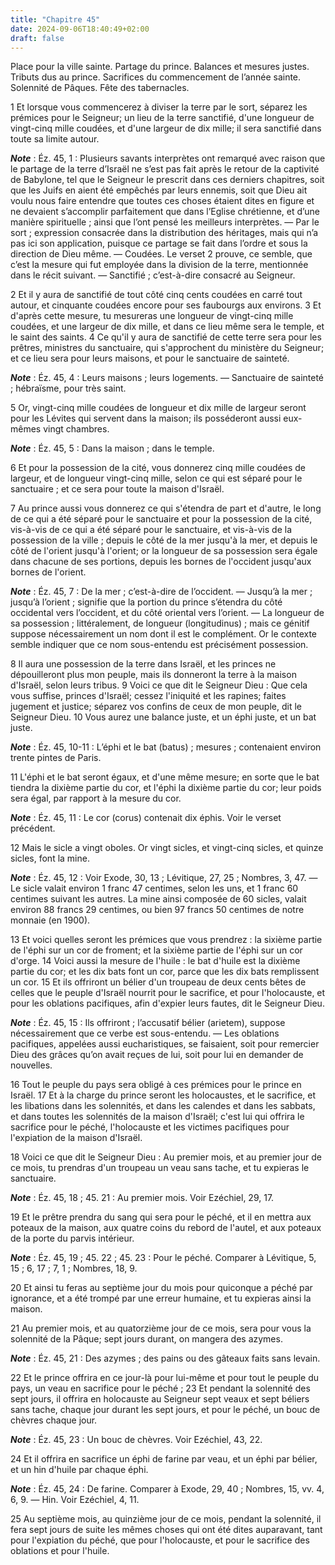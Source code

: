 ```yaml
---
title: "Chapitre 45"
date: 2024-09-06T18:40:49+02:00
draft: false
---
```



Place pour la ville sainte.
Partage du prince.
Balances et mesures justes.
Tributs dus au prince.
Sacrifices du commencement de l’année sainte.
Solennité de Pâques.
Fête des tabernacles.


1 Et lorsque vous commencerez à diviser la terre par le sort, séparez les prémices pour le Seigneur; un lieu de la terre sanctifié, d'une longueur de vingt-cinq mille coudées, et d'une largeur de dix mille; il sera sanctifié dans toute sa limite autour.

***Note*** :  Éz. 45, 1 : Plusieurs savants interprètes ont remarqué avec raison que le partage de la terre d’Israël ne s’est pas fait après le retour de la captivité de Babylone, tel que le Seigneur le prescrit dans ces derniers chapitres, soit que les Juifs en aient été empêchés par leurs ennemis, soit que Dieu ait voulu nous faire entendre que toutes ces choses étaient dites en figure et ne devaient s’accomplir parfaitement que dans l’Eglise chrétienne, et d’une manière spirituelle ; ainsi que l’ont pensé les meilleurs interprètes. ― Par le sort ; expression consacrée dans la distribution des héritages, mais qui n’a pas ici son application, puisque ce partage se fait dans l’ordre et sous la direction de Dieu même. ― Coudées. Le verset 2 prouve, ce semble, que c’est la mesure qui fut employée dans la division de la terre, mentionnée dans le récit suivant. ― Sanctifié ; c’est-à-dire consacré au Seigneur.

2 Et il y aura de sanctifié de tout côté cinq cents coudées en carré tout autour, et cinquante coudées encore pour ses faubourgs aux environs. 3 Et d'après cette mesure, tu mesureras une longueur de vingt-cinq mille coudées, et une largeur de dix mille, et dans ce lieu même sera le temple, et le saint des saints. 4 Ce qu'il y aura de sanctifié de cette terre sera pour les prêtres, ministres du sanctuaire, qui s'approchent du ministère du Seigneur; et ce lieu sera pour leurs maisons, et pour le sanctuaire de sainteté.

***Note*** :  Éz. 45, 4 : Leurs maisons ; leurs logements. ― Sanctuaire de sainteté ; hébraïsme, pour très saint.

5 Or, vingt-cinq mille coudées de longueur et dix mille de largeur seront pour les Lévites qui servent dans la maison; ils posséderont aussi eux-mêmes vingt chambres.

***Note*** :  Éz. 45, 5 : Dans la maison ; dans le temple.


6 Et pour la possession de la cité, vous donnerez cinq mille coudées de largeur, et de longueur vingt-cinq mille, selon ce qui est séparé pour le sanctuaire ; et ce sera pour toute la maison d'Israël.


7 Au prince aussi vous donnerez ce qui s'étendra de part et d'autre, le long de ce qui a été séparé pour le sanctuaire et pour la possession de la cité, vis-à-vis de ce qui a été séparé pour le sanctuaire, et vis-à-vis de la possession de la ville ; depuis le côté de la mer jusqu'à la mer, et depuis le côté de l'orient jusqu'à l'orient; or la longueur de sa possession sera égale dans chacune de ses portions, depuis les bornes de l'occident jusqu'aux bornes de l'orient.

***Note*** :  Éz. 45, 7 : De la mer ; c’est-à-dire de l’occident. ― Jusqu’à la mer ; jusqu’à l’orient ; signifie que la portion du prince s’étendra du côté occidental vers l’occident, et du côté oriental vers l’orient. ― La longueur de sa possession ; littéralement, de longueur (longitudinus) ; mais ce génitif suppose nécessairement un nom dont il est le complément. Or le contexte semble indiquer que ce nom sous-entendu est précisément possession.

8 Il aura une possession de la terre dans Israël, et les princes ne dépouilleront plus mon peuple, mais ils donneront la terre à la maison d'Israël, selon leurs tribus. 9 Voici ce que dit le Seigneur Dieu : Que cela vous suffise, princes d'Israël; cessez l'iniquité et les rapines; faites jugement et justice; séparez vos confins de ceux de mon peuple, dit le Seigneur Dieu. 10 Vous aurez une balance juste, et un éphi juste, et un bat juste.

***Note*** :  Éz. 45, 10-11 : L’éphi et le bat (batus) ; mesures ; contenaient environ trente pintes de Paris.

11 L'éphi et le bat seront égaux, et d'une même mesure; en sorte que le bat tiendra la dixième partie du cor, et l'éphi la dixième partie du cor; leur poids sera égal, par rapport à la mesure du cor.

***Note*** :  Éz. 45, 11 : Le cor (corus) contenait dix éphis. Voir le verset précédent.

12 Mais le sicle a vingt oboles. Or vingt sicles, et vingt-cinq sicles, et quinze sicles, font la mine.

***Note*** :  Éz. 45, 12 : Voir Exode, 30, 13 ; Lévitique, 27, 25 ; Nombres, 3, 47. ― Le sicle valait environ 1 franc 47 centimes, selon les uns, et 1 franc 60 centimes suivant les autres. La mine ainsi composée de 60 sicles, valait environ 88 francs 29 centimes, ou bien 97 francs 50 centimes de notre monnaie (en 1900).


13 Et voici quelles seront les prémices que vous prendrez : la sixième partie de l'éphi sur un cor de froment; et la sixième partie de l'éphi sur un cor d'orge. 14 Voici aussi la mesure de l'huile : le bat d'huile est la dixième partie du cor; et les dix bats font un cor, parce que les dix bats remplissent un cor. 15 Et ils offriront un bélier d'un troupeau de deux cents bêtes de celles que le peuple d'Israël nourrit pour le sacrifice, et pour l'holocauste, et pour les oblations pacifiques, afin d'expier leurs fautes, dit le Seigneur Dieu.

***Note*** :  Éz. 45, 15 : Ils offriront ; l’accusatif bélier (arietem), suppose nécessairement que ce verbe est sous-entendu. ― Les oblations pacifiques, appelées aussi eucharistiques, se faisaient, soit pour remercier Dieu des grâces qu’on avait reçues de lui, soit pour lui en demander de nouvelles.

16 Tout le peuple du pays sera obligé à ces prémices pour le prince en Israël. 17 Et à la charge du prince seront les holocaustes, et le sacrifice, et les libations dans les solennités, et dans les calendes et dans les sabbats, et dans toutes les solennités de la maison d'Israël; c'est lui qui offrira le sacrifice pour le péché, l'holocauste et les victimes pacifiques pour l'expiation de la maison d'Israël.


18 Voici ce que dit le Seigneur Dieu : Au premier mois, et au premier jour de ce mois, tu prendras d'un troupeau un veau sans tache, et tu expieras le sanctuaire.

***Note*** :  Éz. 45, 18 ; 45. 21 : Au premier mois. Voir Ezéchiel, 29, 17.

19 Et le prêtre prendra du sang qui sera pour le péché, et il en mettra aux poteaux de la maison, aux quatre coins du rebord de l'autel, et aux poteaux de la porte du parvis intérieur.

***Note*** :  Éz. 45, 19 ; 45. 22 ; 45. 23 : Pour le péché. Comparer à Lévitique, 5, 15 ; 6, 17 ; 7, 1 ; Nombres, 18, 9.

20 Et ainsi tu feras au septième jour du mois pour quiconque a péché par ignorance, et a été trompé par une erreur humaine, et tu expieras ainsi la maison.


21 Au premier mois, et au quatorzième jour de ce mois, sera pour vous la solennité de la Pâque; sept jours durant, on mangera des azymes.

***Note*** :  Éz. 45, 21 : Des azymes ; des pains ou des gâteaux faits sans levain.

22 Et le prince offrira en ce jour-là pour lui-même et pour tout le peuple du pays, un veau en sacrifice pour le péché ; 23 Et pendant la solennité des sept jours, il offrira en holocauste au Seigneur sept veaux et sept béliers sans tache, chaque jour durant les sept jours, et pour le péché, un bouc de chèvres chaque jour.

***Note*** :  Éz. 45, 23 : Un bouc de chèvres. Voir Ezéchiel, 43, 22.

24 Et il offrira en sacrifice un éphi de farine par veau, et un éphi par bélier, et un hin d'huile par chaque éphi.

***Note*** :  Éz. 45, 24 : De farine. Comparer à Exode, 29, 40 ; Nombres, 15, vv. 4, 6, 9. ― Hin. Voir Ezéchiel, 4, 11.


25 Au septième mois, au quinzième jour de ce mois, pendant la solennité, il fera sept jours de suite les mêmes choses qui ont été dites auparavant, tant pour l'expiation du péché, que pour l'holocauste, et pour le sacrifice des oblations et pour l'huile.

